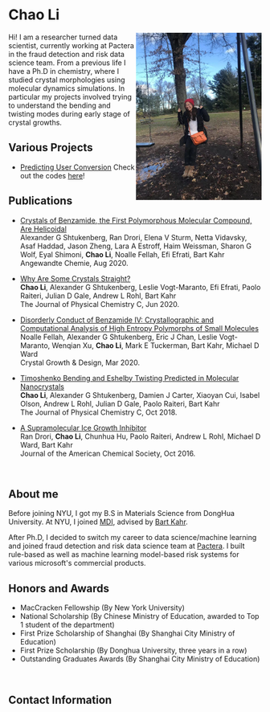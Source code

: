 # Chao Li

  <img align="right" src="doc/info/ChaoLi_CentralPark2020.JPG" width="250">

  <!-- <img src="doc/info/ChaoLi_CentralPark2020.JPG" width="200" class="align-right" > -->
  <!-- ![image-title-here](doc/info/ChaoLi_CentralPark2020.JPG){: .align-right width="200"} -->
  
  Hi! I am a researcher turned data scientist, currently working at Pactera in the fraud detection and risk data science team. From a previous life I have a Ph.D in chemistry, where I studied crystal morphologies using molecular dynamics simulations. In particular my projects involved trying to understand the bending and twisting modes during early stage of crystal growths.

## Various Projects

* [Predicting User Conversion](https://github.com/cl3080/Predicting-User-Conversion)
Check out the codes [here](http://htmlpreview.github.io/?https://github.com/cl3080/Predicting-User-Conversion/blob/master/Predict_user_conversion.html)!

## Publications

* [Crystals of Benzamide, the First Polymorphous Molecular Compound, Are Helicoidal](https://onlinelibrary.wiley.com/doi/abs/10.1002/ange.202005738)   
  Alexander G Shtukenberg, Ran Drori, Elena V Sturm, Netta Vidavsky, Asaf Haddad, Jason Zheng, Lara A Estroff, Haim Weissman, Sharon G Wolf, Eyal Shimoni, **Chao Li**, Noalle Fellah, Efi Efrati, Bart Kahr  
  Angewandte Chemie, Aug 2020.

*   [Why Are Some Crystals Straight?](https://pubs.acs.org/doi/abs/10.1021/acs.jpcc.0c04258)  
  **Chao Li**, Alexander G Shtukenberg, Leslie Vogt-Maranto, Efi Efrati, Paolo Raiteri, Julian D Gale, Andrew L Rohl, Bart Kahr       
  The Journal of Physical Chemistry C, Jun 2020. 
  
* [Disorderly Conduct of Benzamide IV: Crystallographic and Computational Analysis of High Entropy Polymorphs of Small Molecules](https://pubs.acs.org/doi/abs/10.1021/acs.cgd.0c00096)   
  Noalle Fellah, Alexander G Shtukenberg, Eric J Chan, Leslie Vogt-Maranto, Wenqian Xu, **Chao Li**, Mark E Tuckerman, Bart Kahr, Michael D Ward   
  Crystal Growth & Design, Mar 2020.
  
* [Timoshenko Bending and Eshelby Twisting Predicted in Molecular Nanocrystals](https://pubs.acs.org/doi/abs/10.1021/acs.jpcc.8b08261)   
  **Chao Li**, Alexander G Shtukenberg, Damien J Carter, Xiaoyan Cui, Isabel Olson, Andrew L Rohl, Julian D Gale, Paolo Raiteri, Bart Kahr  
  The Journal of Physical Chemistry C, Oct 2018. 

* [A Supramolecular Ice Growth Inhibitor](https://pubs.acs.org/doi/abs/10.1021/jacs.6b08267)   
  Ran Drori, **Chao Li**, Chunhua Hu, Paolo Raiteri, Andrew L Rohl, Michael D Ward, Bart Kahr  
  Journal of the American Chemical Society, Oct 2016. 
  
<br>

## About me

Before joining NYU, I got my B.S in Materials Science from DongHua University. At NYU, I joined [MDI](https://www.nyumdi.com/), advised by [Bart Kahr](https://www.kahrlab.com/).

After Ph.D, I decided to switch my career to data science/machine learning and joined fraud detection and risk data science team at [Pactera](https://en.pactera.com/). I built rule-based as well as machine learning model-based risk systems for various microsoft's commercial products.


## Honors and Awards

* MacCracken Fellowship (By New York University)   
* National Scholarship (By Chinese Ministry of Education, awarded to Top 1 student of the department)  
* First Prize Scholarship of Shanghai (By Shanghai City Ministry of Education)   
* First Prize Scholarship (By Donghua University, three years in a row)  
* Outstanding Graduates Awards (By Shanghai City Ministry of Education)  

<br>

## Contact Information

<!-- email: chaoli930712 at gmail.com -->
